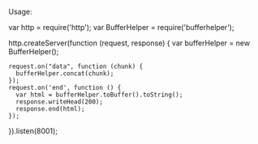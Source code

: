 Usage:

  var http = require('http');
  var BufferHelper = require('bufferhelper');

  http.createServer(function (request, response) {
    var bufferHelper = new BufferHelper();

    request.on("data", function (chunk) {
      bufferHelper.concat(chunk);
    });
    request.on('end', function () {
      var html = bufferHelper.toBuffer().toString();
      response.writeHead(200);
      response.end(html);
    });

  }).listen(8001);

